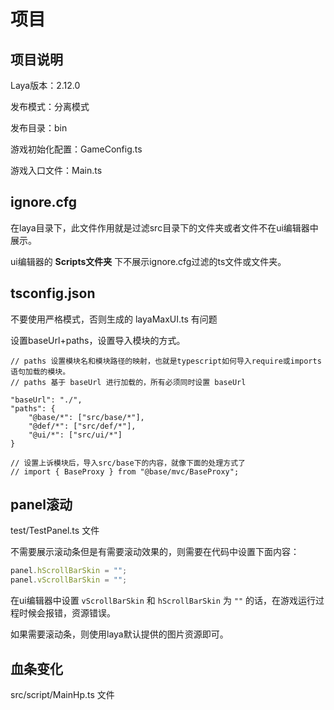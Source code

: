 # 项目

## 项目说明

Laya版本：2.12.0

发布模式：分离模式

发布目录：bin

游戏初始化配置：GameConfig.ts

游戏入口文件：Main.ts

## ignore.cfg

在laya目录下，此文件作用就是过滤src目录下的文件夹或者文件不在ui编辑器中展示。

ui编辑器的 **Scripts文件夹** 下不展示ignore.cfg过滤的ts文件或文件夹。

## tsconfig.json

不要使用严格模式，否则生成的 layaMaxUI.ts 有问题

设置baseUrl+paths，设置导入模块的方式。

```shell
// paths 设置模块名和模块路径的映射，也就是typescript如何导入require或imports语句加载的模块。
// paths 基于 baseUrl 进行加载的，所有必须同时设置 baseUrl

"baseUrl": "./",
"paths": {
    "@base/*": ["src/base/*"],
    "@def/*": ["src/def/*"],
    "@ui/*": ["src/ui/*"]
}

// 设置上诉模块后，导入src/base下的内容，就像下面的处理方式了
// import { BaseProxy } from "@base/mvc/BaseProxy";
```

## panel滚动

test/TestPanel.ts 文件

不需要展示滚动条但是有需要滚动效果的，则需要在代码中设置下面内容：

```ts
panel.hScrollBarSkin = "";
panel.vScrollBarSkin = "";
```

在ui编辑器中设置 `vScrollBarSkin` 和 `hScrollBarSkin` 为 `""` 的话，在游戏运行过程时候会报错，资源错误。

如果需要滚动条，则使用laya默认提供的图片资源即可。

## 血条变化

src/script/MainHp.ts 文件
